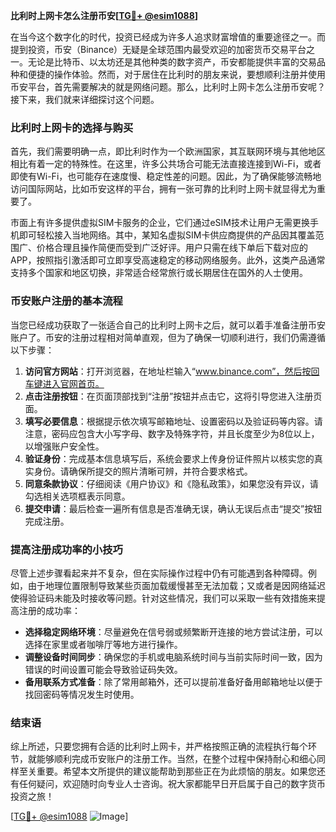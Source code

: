 **比利时上网卡怎么注册币安[[TG💪+ @esim1088](https://t.me/s/esim1088)]**

在当今这个数字化的时代，投资已经成为许多人追求财富增值的重要途径之一。而提到投资，币安（Binance）无疑是全球范围内最受欢迎的加密货币交易平台之一。无论是比特币、以太坊还是其他种类的数字资产，币安都能提供丰富的交易品种和便捷的操作体验。然而，对于居住在比利时的朋友来说，要想顺利注册并使用币安平台，首先需要解决的就是网络问题。那么，比利时上网卡怎么注册币安呢？接下来，我们就来详细探讨这个问题。

### 比利时上网卡的选择与购买

首先，我们需要明确一点，即比利时作为一个欧洲国家，其互联网环境与其他地区相比有着一定的特殊性。在这里，许多公共场合可能无法直接连接到Wi-Fi，或者即使有Wi-Fi，也可能存在速度慢、稳定性差的问题。因此，为了确保能够流畅地访问国际网站，比如币安这样的平台，拥有一张可靠的比利时上网卡就显得尤为重要了。

市面上有许多提供虚拟SIM卡服务的企业，它们通过eSIM技术让用户无需更换手机即可轻松接入当地网络。其中，某知名虚拟SIM卡供应商提供的产品因其覆盖范围广、价格合理且操作简便而受到广泛好评。用户只需在线下单后下载对应的APP，按照指引激活即可立即享受高速稳定的移动网络服务。此外，这类产品通常支持多个国家和地区切换，非常适合经常旅行或长期居住在国外的人士使用。

### 币安账户注册的基本流程

当您已经成功获取了一张适合自己的比利时上网卡之后，就可以着手准备注册币安账户了。币安的注册过程相对简单直观，但为了确保一切顺利进行，我们仍需遵循以下步骤：

1. **访问官方网站**：打开浏览器，在地址栏输入“www.binance.com”，然后按回车键进入官网首页。
2. **点击注册按钮**：在页面顶部找到“注册”按钮并点击它，这将引导您进入注册页面。
3. **填写必要信息**：根据提示依次填写邮箱地址、设置密码以及验证码等内容。请注意，密码应包含大小写字母、数字及特殊字符，并且长度至少为8位以上，以增强账户安全性。
4. **验证身份**：完成基本信息填写后，系统会要求上传身份证件照片以核实您的真实身份。请确保所提交的照片清晰可辨，并符合要求格式。
5. **同意条款协议**：仔细阅读《用户协议》和《隐私政策》，如果您没有异议，请勾选相关选项框表示同意。
6. **提交申请**：最后检查一遍所有信息是否准确无误，确认无误后点击“提交”按钮完成注册。

### 提高注册成功率的小技巧

尽管上述步骤看起来并不复杂，但在实际操作过程中仍有可能遇到各种障碍。例如，由于地理位置限制导致某些页面加载缓慢甚至无法加载；又或者是因网络延迟使得验证码未能及时接收等问题。针对这些情况，我们可以采取一些有效措施来提高注册的成功率：

- **选择稳定网络环境**：尽量避免在信号弱或频繁断开连接的地方尝试注册，可以选择在家里或者咖啡厅等地方进行操作。
- **调整设备时间同步**：确保您的手机或电脑系统时间与当前实际时间一致，因为错误的时间设置可能会导致验证码失效。
- **备用联系方式准备**：除了常用邮箱外，还可以提前准备好备用邮箱地址以便于找回密码等情况发生时使用。

### 结束语

综上所述，只要您拥有合适的比利时上网卡，并严格按照正确的流程执行每个环节，就能够顺利完成币安账户的注册工作。当然，在整个过程中保持耐心和细心同样至关重要。希望本文所提供的建议能帮助到那些正在为此烦恼的朋友。如果您还有任何疑问，欢迎随时向专业人士咨询。祝大家都能早日开启属于自己的数字货币投资之旅！

[[TG💪+ @esim1088](https://t.me/s/esim1088) ![Image](https://i.postimg.cc/4NQfJmqS/Snipaste-2025-05-13-00-14-12.png)]